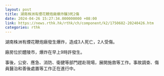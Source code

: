 ```yaml
---
layout: post
title: 湖南株洲有煙花鞭炮廠爆炸釀3死2傷
date: 2024-04-26 15:27:34.000000000 +08:00
link: https://news.rthk.hk/rthk/ch/component/k2/1750682-20240426.htm
categories: rthk
---
```


湖南株洲有煙花鞭炮廠發生爆炸，造成3人死亡，2人受傷。 

廠房位於醴陵市，爆炸在早上9時許發生。

事後，公安、應急、消防、衛健等部門趕赴現場，展開施救等工作。事故調查、傷員醫治和善後處置等工作正在進行中。
